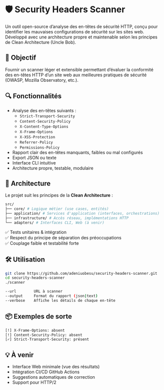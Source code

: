 # 🛡️ Security Headers Scanner

Un outil open-source d’analyse des en-têtes de sécurité HTTP, conçu pour identifier les mauvaises configurations de sécurité sur les sites web. Développé avec une architecture propre et maintenable selon les principes de Clean Architecture (Uncle Bob).

## 🚀 Objectif

Fournir un scanner léger et extensible permettant d’évaluer la conformité des en-têtes HTTP d’un site web aux meilleures pratiques de sécurité (OWASP, Mozilla Observatory, etc.).

## 🔍 Fonctionnalités

- Analyse des en-têtes suivants :
  - `Strict-Transport-Security`
  - `Content-Security-Policy`
  - `X-Content-Type-Options`
  - `X-Frame-Options`
  - `X-XSS-Protection`
  - `Referrer-Policy`
  - `Permissions-Policy`
- Rapport clair des en-têtes manquants, faibles ou mal configurés
- Export JSON ou texte
- Interface CLI intuitive
- Architecture propre, testable, modulaire

## 📐 Architecture

Le projet suit les principes de la **Clean Architecture** :

```bash
src/
├── core/ # Logique métier (use cases, entités)
├── application/ # Services d'application (interfaces, orchestrations)
├── infrastructure/ # Accès réseau, implémentations HTTP
└── adapters/ # Interfaces CLI, Web (à venir)
```


✅ Tests unitaires & intégration  
✅ Respect du principe de séparation des préoccupations  
✅ Couplage faible et testabilité forte

## 🛠️ Utilisation

```bash
git clone https://github.com/adeniuobesu/security-headers-scanner.git
cd security-headers-scanner
./scanner

--url        URL à scanner
--output     Format du rapport (json|text)
--verbose    Affiche les détails de chaque en-tête
```

## 📦 Exemples de sorte
```bash
[!] X-Frame-Options: absent
[!] Content-Security-Policy: absent
[✓] Strict-Transport-Security: présent
```

## 💡 À venir
- Interface Web minimale (vue des résultats)
- Intégration CI/CD GitHub Actions
- Suggestions automatiques de correction
- Support pour HTTP/2

